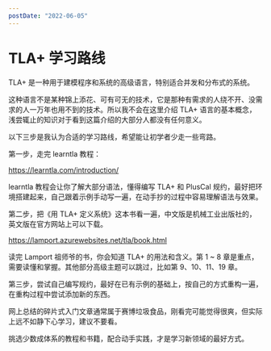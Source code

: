 ```yaml
---
postDate: "2022-06-05"
---
```


# TLA+ 学习路线

TLA+ 是一种用于建模程序和系统的高级语言，特别适合并发和分布式的系统。

这种语言不是某种锦上添花、可有可无的技术，它是那种有需求的人绕不开、没需求的人一万年也用不到的技术。所以我不会在这里介绍 TLA+ 语言的基本概念，浅尝辄止的知识对于看到这篇介绍的大部分人都没有任何意义。

以下三步是我认为合适的学习路线，希望能让初学者少走一些弯路。

第一步，走完 learntla 教程：

<https://learntla.com/introduction/>

learntla 教程会让你了解大部分语法，懂得编写 TLA+ 和 PlusCal 规约，最好把环境搭建起来，自己跟着示例手动写一遍，在动手抄的过程中容易理解语法与效果。

第二步，把《用 TLA+ 定义系统》这本书看一遍，中文版是机械工业出版社的，英文版在官方网站上可以下载。

<https://lamport.azurewebsites.net/tla/book.html>

读完 Lamport 祖师爷的书，你会知道 TLA+ 的用法和含义。第 1 ~ 8 章是重点，需要读懂和掌握。其他部分高级主题可以跳过，比如第 9、10、11、19 章。

第三步，尝试自己编写规约，最好在已有示例的基础上，按自己的方式重构一遍，在重构过程中尝试添加新的东西。

网上总结的碎片式入门文章通常属于赛博垃圾食品，刚看完可能觉得很爽，但实际上远不如静下心学习，建议不要看。

挑选少数成体系的教程和书籍，配合动手实践，才是学习新领域的最好方式。
